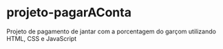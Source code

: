 # projeto-pagarAConta
Projeto de pagamento de jantar com a porcentagem do garçom utilizando HTML, CSS e JavaScript
